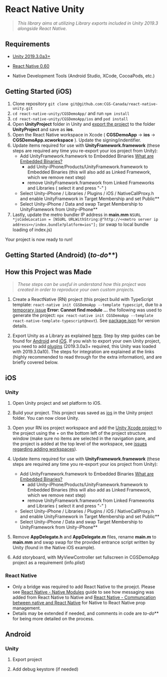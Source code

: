 
# React Native Unity
> *This library aims at utilizing Library exports included in Unity 2019.3 alongside React Native.*


## Requirements

-  [Unity 2019.3.0a3+](https://unity.com/)

-  [React Native 0.60](https://facebook.github.io/react-native/)

- Native Development Tools (Android Studio, XCode, CocoaPods, etc.)
  

## Getting Started (iOS)
1. Clone repository `git clone git@github.com:CGS-Canada/react-native-unity.git`
2. `cd react-native-unity/CGSDemoApp/` and run `npm install`
3. `cd react-native-unity/CGSDemoApp/ios` and `pod install`
4. Open **UnityProject** folder in Unity and [export the project](https://forum.unity.com/threads/integration-unity-as-a-library-in-native-ios-app.685219) to the folder **UnityProject** and save as **ios**.
5. Open the React Native workspace in Xcode ( **CGSDemoApp** -> **ios** -> **CGSDemoApp.xcworkspace** ). Update the signing/indentifier.
6. Update items required for use with **UnityFramework.framework** (these steps are required any time you re-export your ios project from Unity):
     -  Add UnityFramework.framework to Embedded Binaries [What are Embedded Binaries?](https://stackoverflow.com/questions/30173529/what-are-embedded-binaries-in-xcode)
          - add Unity-iPhone/Products/UnityFramework.framework to Embedded Binaries (this will also add as Linked Framework, which we remove next step)
          - remove UnityFramework.framework from Linked Frameworks and Libraries ( select it and press "-" )
     - Select Unity-iPhone / Libraries / Plugins / iOS / NativeCallProxy.h and enable UnityFramework in Target Membership and set Public**
     - Select Unity-iPhone / Data and swap Target Membership to UnityFramework from Unity-iPhone**
7. Lastly, update the metro bundler IP address in **main.mm** `NSURL *jsCodeLocation = [NSURL URLWithString:@"http://<<metro server ip address>>/index.bundle?platform=ios"];` (or swap to local bundle loading of index.js)
     
Your project is now ready to run!

## Getting Started (Android) (*to-do***)
  

## How this Project was Made

> *These steps can be useful in understand how this project was created in order to reproduce your own custom projects.*

  

1. Create a ReactNative (RN) project (this project build with TypeScript template: `react-native init CGSDemoApp --template typescipt`, due to a [temporary issue](https://github.com/react-native-community/cli/issues/595) **Error: Cannot find module ...** the following was used to generate the project: `npx react-native init CGSDemoApp --template react-native-template-typescript@next`). See [package.json](./CGSDemoApp/package.json) for version details.

2. Export Unity as a Library as explained [here](https://forum.unity.com/threads/using-unity-as-a-library-in-native-ios-android-apps.685195/). Step by step guides can be found for [Android](https://forum.unity.com/threads/integration-unity-as-a-library-in-native-android-app.685240/) and [iOS](https://forum.unity.com/threads/integration-unity-as-a-library-in-native-ios-app.685219). If you wish to export your own Unity project, you need to add [plugins](./UnityProject/Assets/Plugins) (2019.3.0a3+ required, this Unity was loaded with 2019.3.0a10). The steps for integration are explained at the links (highly recommended to read through for the extra information), and are briefly covered below.

  

## iOS

### Unity
1. Open Unity project and set platform to iOS.

2. Build your project. This project was saved as [ios](./UnityProject/ios) in the Unity project folder. You can now close Unity.

3. Open your RN ios project workspace and add the [Unity Xcode project](./UnityProject/ios/Unity-iPhone.xcodeproj) to the project using the + on the bottom left of the project structure window (make sure no items are selected in the navigation pane, and the project is added at the top level of the workspace, see [issues regarding adding workspaces](https://stackoverflow.com/questions/11021514/xcode-4-x-adding-new-project-to-a-workspace)).

4. Update items required for use with **UnityFramework.framework** (these steps are required any time you re-export your ios project from Unity):
     -  Add UnityFramework.framework to Embedded Binaries [What are Embedded Binaries?](https://stackoverflow.com/questions/30173529/what-are-embedded-binaries-in-xcode)
          - add Unity-iPhone/Products/UnityFramework.framework to Embedded Binaries (this will also add as Linked Framework, which we remove next step)
          - remove UnityFramework.framework from Linked Frameworks and Libraries ( select it and press "-" )
     - Select Unity-iPhone / Libraries / Plugins / iOS / NativeCallProxy.h and enable UnityFramework in Target Membership and set Public**
     - Select Unity-iPhone / Data and swap Target Membership to UnityFramework from Unity-iPhone**

5. Remove **AppDelegate.h** and **AppDelegate.m** files, rename **main.m** to **main.mm** and swap swap for the provided entrance script written by Unity (found in the Native iOS example).

 6. Add storyboard, with MyViewController set fullscreen in CGSDemoApp project as a requirement (info.plist)

   

### React Native

 - Only a bridge was required to add React Native to the proejct. Please see [React Native - Native Modules](https://facebook.github.io/react-native/docs/native-modules-ios) guide to see how messaging was added from React Native to Native and [React Native - Communcation between native and React Native](https://facebook.github.io/react-native/docs/communication-ios) for Native to React Native prop management.
 - Details may be extended if needed, and comments in code are *to-do*** for being more detailed on the process.

  

## Android

  

### Unity

  

1. Export project

2. Add debug keystore (if needed)

